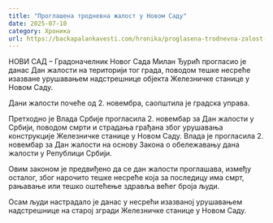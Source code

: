 ```yaml
---
title: "Проглашена тродневна жалост у Новом Саду"
date: 2025-07-10
category: Хроника
url: https://backapalankavesti.com/hronika/proglasena-trodnevna-zalost-u-novom-sadu/
---
```


НОВИ САД – Градоначелник Новог Сада Милан Ђурић прогласио је данас Дан жалости на територији тог града, поводом тешке несреће изазване урушавањем надстрешнице објекта Железничке станице у Новом Саду.

Дани жалости почеће од 2. новембра, саопштила је градска управа.

Претходно је Влада Србије прогласила 2. новембар за Дан жалости у Србији, поводом смрти и страдања грађана због урушавања конструкције Железничке станице у Новом Саду. Влада је прогласила 2. новембар за Дан жалости на основу Закона о обележавању дана жалости у Републици Србији.

Овим законом је предвиђено да се дан жалости проглашава, између осталог, због нарочито тешке несреће која за последицу има смрт, рањавање или тешко оштећење здравља већег броја људи.

Осам људи настрадало је данас у несрећи изазваној урушавањем надстрешнице на старој згради Железничке станице у Новом Саду.
